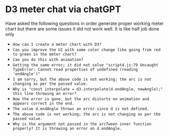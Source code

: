 # D3 meter chat via chatGPT
Have asked the following questions in order generate proper working meter chart but there are some issues it did not work well. It is like half job done only

- `How can I create a meter chart with D3?`
- `Can you improve the UI with some color change like going from red to green in the meter chart?`
- `Can you do this with animation?`
- `Getting the same error; it did not solve "script4.js:79 Uncaught TypeError: Cannot read properties of undefined (reading 'endAngle')"`
- `I am sorry, but the above code is not working; the arc is not changing as per the passed value.`
- `Why is "const interpolate = d3.interpolate(d.endAngle, newAngle);" this line throwing an error?`
- `Now the error is gone, but the arc distorts on animation and appears correct in the end.`
- `The value d.endAngle throws an error since d is not defined.`
- `The above code is not working; the arc is not changing as per the passed value.`
- `Why is the argument not passed in the arcTween inner function properly? It is throwing an error on d.endAngle.`
